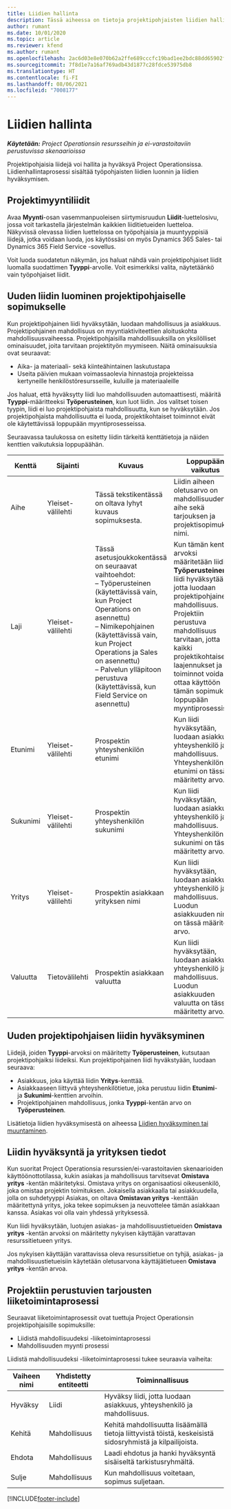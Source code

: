 ```yaml
---
title: Liidien hallinta
description: Tässä aiheessa on tietoja projektipohjaisten liidien hallinnasta.
author: rumant
ms.date: 10/01/2020
ms.topic: article
ms.reviewer: kfend
ms.author: rumant
ms.openlocfilehash: 2ac6d03e8e070b62a2ffe689cccfc19bad1ee2bdc88dd65902f663b2d19ba655
ms.sourcegitcommit: 7f8d1e7a16af769adb43d1877c28fdce53975db8
ms.translationtype: HT
ms.contentlocale: fi-FI
ms.lasthandoff: 08/06/2021
ms.locfileid: "7008177"
---
```

# <a name="manage-leads"></a>Liidien hallinta

_**Käytetään:** Project Operationsin resursseihin ja ei-varastoitaviin perustuvissa skenaarioissa_

Projektipohjaisia liidejä voi hallita ja hyväksyä Project Operationsissa. Liidienhallintaprosessi sisältää työpohjaisten liidien luonnin ja liidien hyväksymisen. 

## <a name="project-sales-leads"></a>Projektimyyntiliidit

Avaa **Myynti**-osan vasemmanpuoleisen siirtymisruudun **Liidit**-luettelosivu, jossa voit tarkastella järjestelmän kaikkien liiditietueiden luetteloa. Näkyvissä olevassa liidien luettelossa on työpohjaisia ja muuntyyppisiä liidejä, jotka voidaan luoda, jos käytössäsi on myös Dynamics 365 Sales- tai Dynamics 365 Field Service -sovellus.

Voit luoda suodatetun näkymän, jos haluat nähdä vain projektipohjaiset liidit luomalla suodattimen **Tyyppi**-arvolle. Voit esimerkiksi valita, näytetäänkö vain työpohjaiset liidit.

## <a name="create-a-new-lead-for-a-project-based-deal"></a>Uuden liidin luominen projektipohjaiselle sopimukselle

Kun projektipohjainen liidi hyväksytään, luodaan mahdollisuus ja asiakkuus. Projektipohjainen mahdollisuus on myyntiaktiviteettien aloituskohta mahdollisuusvaiheessa. Projektipohjaisilla mahdollisuuksilla on yksilölliset ominaisuudet, joita tarvitaan projektityön myymiseen. Näitä ominaisuuksia ovat seuraavat:

- Aika- ja materiaali- sekä kiinteähintainen laskutustapa
- Useita päivien mukaan voimassaolevia hinnastoja projekteissa kertyneille henkilöstöresursseille, kuluille ja materiaaleille

Jos haluat, että hyväksytty liidi luo mahdollisuuden automaattisesti, määritä **Tyyppi**-määritteeksi **Työperusteinen**, kun luot liidin. Jos valitset toisen tyypin, liidi ei luo projektipohjaista mahdollisuutta, kun se hyväksytään. Jos projektipohjaista mahdollisuutta ei luoda, projektikohtaiset toiminnot eivät ole käytettävissä loppupään myyntiprosesseissa.

Seuraavassa taulukossa on esitetty liidin tärkeitä kenttätietoja ja näiden kenttien vaikutuksia loppupäähän.
 
| **Kenttä** | **Sijainti** | **Kuvaus** | **Loppupään vaikutus** |
| --- | --- | --- | --- |
| Aihe | Yleiset-välilehti | Tässä tekstikentässä on oltava lyhyt kuvaus sopimuksesta. | Liidin aiheen oletusarvo on mahdollisuuden aihe sekä tarjouksen ja projektisopimuksen nimi. |
| Laji | Yleiset-välilehti | Tässä asetusjoukkokentässä on seuraavat vaihtoehdot:</br>– Työperusteinen (käytettävissä vain, kun Project Operations on asennettu)</br>– Nimikepohjainen (käytettävissä vain, kun Project Operations ja Sales on asennettu)</br>– Palvelun ylläpitoon perustuva (käytettävissä, kun Field Service on asennettu) | Kun tämän kentän arvoksi määritetään liidissä **Työperusteinen**, liidi hyväksytään, jotta luodaan projektipohjainen mahdollisuus. Projektiin perustuva mahdollisuus tarvitaan, jotta kaikki projektikohtaiset laajennukset ja toiminnot voidaan ottaa käyttöön tämän sopimuksen loppupään myyntiprosessissa. |
| Etunimi | Yleiset-välilehti | Prospektin yhteyshenkilön etunimi | Kun liidi hyväksytään, luodaan asiakkuus, yhteyshenkilö ja mahdollisuus. Yhteyshenkilön etunimi on tässä määritetty arvo. |
| Sukunimi | Yleiset-välilehti | Prospektin yhteyshenkilön sukunimi | Kun liidi hyväksytään, luodaan asiakkuus, yhteyshenkilö ja mahdollisuus. Yhteyshenkilön sukunimi on tässä määritetty arvo. |
| Yritys | Yleiset-välilehti | Prospektin asiakkaan yrityksen nimi | Kun liidi hyväksytään, luodaan asiakkuus, yhteyshenkilö ja mahdollisuus. Luodun asiakkuuden nimi on tässä määritetty arvo. |
| Valuutta | Tietovälilehti | Prospektin asiakkaan valuutta | Kun liidi hyväksytään, luodaan asiakkuus, yhteyshenkilö ja mahdollisuus. Luodun asiakkuuden valuutta on tässä määritetty arvo. |

## <a name="qualify-a-new-project-based-lead"></a>Uuden projektipohjaisen liidin hyväksyminen

Liidejä, joiden **Tyyppi**-arvoksi on määritetty **Työperusteinen**, kutsutaan projektipohjaiksi liideiksi. Kun projektipohjainen liidi hyväkstyään, luodaan seuraava:

- Asiakkuus, joka käyttää liidin **Yritys**-kenttää.
- Asiakkaaseen liittyvä yhteyshenkilötietue, joka perustuu liidin **Etunimi**- ja **Sukunimi**-kenttien arvoihin.
- Projektipohjainen mahdollisuus, jonka **Tyyppi**-kentän arvo on **Työperusteinen**.

Lisätietoja liidien hyväksymisestä on aiheessa [Liidien hyväksyminen tai muuntaminen](/dynamics365/sales-enterprise/qualify-lead-convert-opportunity-sales).

## <a name="lead-qualification-and-legal-entity-information"></a>Liidin hyväksyntä ja yrityksen tiedot 

Kun suoritat Project Operationsia resurssien/ei-varastoitavien skenaarioiden käyttöönottotilassa, kukin asiakas ja mahdollisuus tarvitsevat **Omistava yritys** -kentän määritetyksi. Omistava yritys on organisaatiosi oikeusenkilö, joka omistaa projektin toimituksen. Jokaisella asiakkaalla tai asiakkuudella, jolla on suhdetyyppi Asiakas, on oltava **Omistavan yritys** -kenttään määritettynä yritys, joka tekee sopimuksen ja neuvottelee tämän asiakkaan kanssa. Asiakas voi olla vain yhdessä yrityksessä.

Kun liidi hyväksytään, luotujen asiakas- ja mahdollisuustietueiden **Omistava yritys** -kentän arvoksi on määritetty nykyisen käyttäjän varattavan resurssitietueen yritys.

Jos nykyisen käyttäjän varattavissa oleva resurssitietue on tyhjä, asiakas- ja mahdollisuustietueisiin käytetään oletusarvona käyttäjätietueen **Omistava yritys** -kentän arvoa.

## <a name="business-process-flow-for-project-based-deals"></a>Projektiin perustuvien tarjousten liiketoimintaprosessi

Seuraavat liiketoimintaprosessit ovat tuettuja Project Operationsin projektipohjaisille sopimuksille:

- Liidistä mahdollisuudeksi -liiketoimintaprosessi
- Mahdollisuuden myynti prosessi

Liidistä mahdollisuudeksi -liiketoimintaprosessi tukee seuraavia vaiheita:

| Vaiheen nimi | Yhdistetty entiteetti | Toiminnallisuus |
| --- | --- | --- |
| Hyväksy | Liidi | Hyväksy liidi, jotta luodaan asiakkuus, yhteyshenkilö ja mahdollisuus. |
| Kehitä | Mahdollisuus | Kehitä mahdollisuutta lisäämällä tietoja liittyvistä töistä, keskeisistä sidosryhmistä ja kilpailijoista. |
| Ehdota | Mahdollisuus | Laadi ehdotus ja hanki hyväksyntä sisäiseltä tarkistusryhmältä. |
| Sulje | Mahdollisuus | Kun mahdollisuus voitetaan, sopimus suljetaan. |


[!INCLUDE[footer-include](../includes/footer-banner.md)]